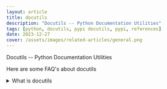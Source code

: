 ```yaml
---
layout: article
title: docutils
description: "Docutils -- Python Documentation Utilities"
tags: [python, docutils, pypi docutils, pypi, references]
date: 2023-12-27
cover: /assets/images/related-articles/general.png
---
```


Docutils -- Python Documentation Utilities

Here are some FAQ's about docutils
<details>
<summary>What is docutils</summary>
Docutils -- Python Documentation Utilities
</details>
